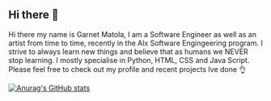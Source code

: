 ## Hi there 👋

Hi there my name is Garnet Matola, I am a Software Engineer as well as an artist from time to time, recently in the Alx Software Engingeering program. I strive to always learn new things and believe that as humans we NEVER stop learning. I mostly specialise in Python, HTML, CSS and Java Script. Please feel free to check out my profile and recent projects Ive done 👌

[![Anurag's GitHub stats](https://github-readme-stats.vercel.app/api?CallmeJimmy18=anuraghazra)](https://github.com/anuraghazra/github-readme-stats)
